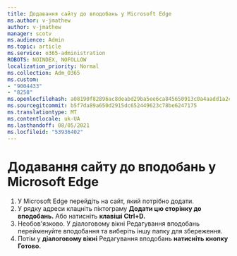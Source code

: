 ```yaml
---
title: Додавання сайту до вподобань у Microsoft Edge
ms.author: v-jmathew
author: v-jmathew
manager: scotv
ms.audience: Admin
ms.topic: article
ms.service: o365-administration
ROBOTS: NOINDEX, NOFOLLOW
localization_priority: Normal
ms.collection: Adm_O365
ms.custom:
- "9004433"
- "8258"
ms.openlocfilehash: a08190f82896ac8deabd29ba5ee6ca845650913c0a4aadd1a2cd3239d27b8a8d
ms.sourcegitcommit: b5f7da89a650d2915dc652449623c78be6247175
ms.translationtype: MT
ms.contentlocale: uk-UA
ms.lasthandoff: 08/05/2021
ms.locfileid: "53936402"
---
```

# <a name="add-a-site-to-your-favorites-in-microsoft-edge"></a>Додавання сайту до вподобань у Microsoft Edge

1. У Microsoft Edge перейдіть на сайт, який потрібно додати.
2. У рядку адреси клацніть піктограму **Додати цю сторінку до вподобань.** Або натисніть **клавіші Ctrl+D.**
3. Необов'язково. У діалоговому вікні Редагування вподобань перейменуйте вподобання та виберіть іншу папку для збереження. 
4. Потім у **діалоговому вікні** Редагування вподобань **натисніть кнопку Готово.**
